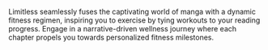 
Limitless seamlessly fuses the captivating world of manga with a dynamic fitness regimen, inspiring you to exercise by tying workouts to your reading progress. Engage in a narrative-driven wellness journey where each chapter propels you towards personalized fitness milestones.

